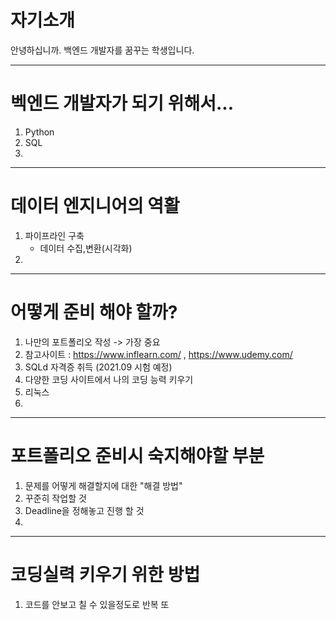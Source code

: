 # 자기소개

안녕하십니까. 백엔드 개발자를 꿈꾸는 학생입니다.

-------------------------------------------------------------------

# 벡엔드 개발자가 되기 위해서...

1. Python
2. SQL
3. 

-------------------------------------------------------------------

# 데이터 엔지니어의 역활 

1. 파이프라인 구축
   - 데이터 수집,변환(시각화)
2.  


-------------------------------------------------------------------

# 어떻게 준비 해야 할까?

1. 나만의 포트폴리오 작성 -> 가장 중요 
2. 참고사이트 : https://www.inflearn.com/ , https://www.udemy.com/
3. SQLd 자격증 취득 (2021.09 시험 예정)
4. 다양한 코딩 사이트에서 나의 코딩 능력 키우기
5. 리눅스
6. 

-------------------------------------------------------------------

# 포트폴리오 준비시 숙지해야할 부분

1. 문제를 어떻게 해결할지에 대한 "해결 방법"
2. 꾸준히 작업할 것
3. Deadline을 정해놓고 진행 할 것
4. 

-------------------------------------------------------------------

# 코딩실력 키우기 위한 방법 

1. 코드를 안보고 칠 수 있을정도로 반복 또 
